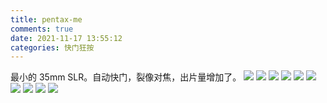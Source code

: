 ```yaml
---
title: pentax-me
comments: true
date: 2021-11-17 13:55:12
categories: 快门狂按
---
```

最小的 35mm SLR。自动快门，裂像对焦，出片量增加了。
![](https://i04.cc/r/202111171200545.JPG)
![](https://i04.cc/r/202111171200544.JPG)
![](https://i04.cc/r/202111171200543.JPG)
![](https://i04.cc/r/202111171200542.JPG)
![](https://i04.cc/r/202111171200541.JPG)
![](https://i04.cc/r/202111171200540.JPG)
![](https://i04.cc/r/202111171200539.JPG)
![](https://i04.cc/r/202111171200538.JPG)
![](https://i04.cc/r/202111171200536.JPG)
![](https://i04.cc/r/202111171200535.jpg)
